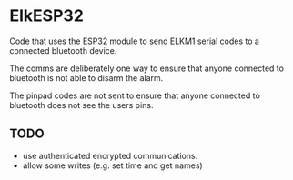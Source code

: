 # ElkESP32
Code that uses the ESP32 module to send ELKM1 serial codes to a connected bluetooth device.

The comms are deliberately one way to ensure that anyone connected to bluetooth is not able to disarm the alarm.

The pinpad codes are not sent to ensure that anyone connected to bluetooth does not see the users pins.

## TODO
* use authenticated encrypted communications.
* allow some writes (e.g. set time and get names)

